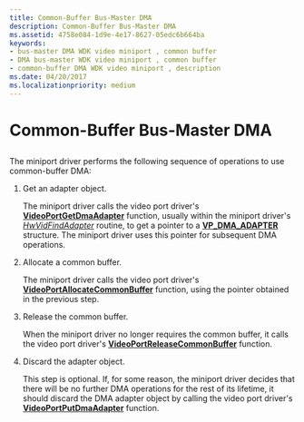 ```yaml
---
title: Common-Buffer Bus-Master DMA
description: Common-Buffer Bus-Master DMA
ms.assetid: 4758e084-1d9e-4e17-8627-05edc6b664ba
keywords:
- bus-master DMA WDK video miniport , common buffer
- DMA bus-master WDK video miniport , common buffer
- common-buffer DMA WDK video miniport , description
ms.date: 04/20/2017
ms.localizationpriority: medium
---
```


# Common-Buffer Bus-Master DMA


## <span id="ddk_common_buffer_bus_master_dma_gg"></span><span id="DDK_COMMON_BUFFER_BUS_MASTER_DMA_GG"></span>


The miniport driver performs the following sequence of operations to use common-buffer DMA:

1.  Get an adapter object.

    The miniport driver calls the video port driver's [**VideoPortGetDmaAdapter**](https://docs.microsoft.com/windows-hardware/drivers/ddi/video/nf-video-videoportgetdmaadapter) function, usually within the miniport driver's [*HwVidFindAdapter*](https://docs.microsoft.com/windows-hardware/drivers/ddi/video/nc-video-pvideo_hw_find_adapter) routine, to get a pointer to a [**VP\_DMA\_ADAPTER**](https://docs.microsoft.com/previous-versions/ff570570(v=vs.85)) structure. The miniport driver uses this pointer for subsequent DMA operations.

2.  Allocate a common buffer.

    The miniport driver calls the video port driver's [**VideoPortAllocateCommonBuffer**](https://docs.microsoft.com/windows-hardware/drivers/ddi/video/nf-video-videoportallocatecommonbuffer) function, using the pointer obtained in the previous step.

3.  Release the common buffer.

    When the miniport driver no longer requires the common buffer, it calls the video port driver's [**VideoPortReleaseCommonBuffer**](https://docs.microsoft.com/windows-hardware/drivers/ddi/video/nf-video-videoportreleasecommonbuffer) function.

4.  Discard the adapter object.

    This step is optional. If, for some reason, the miniport driver decides that there will be no further DMA operations for the rest of its lifetime, it should discard the DMA adapter object by calling the video port driver's [**VideoPortPutDmaAdapter**](https://docs.microsoft.com/windows-hardware/drivers/ddi/video/nf-video-videoportputdmaadapter) function.

 

 





